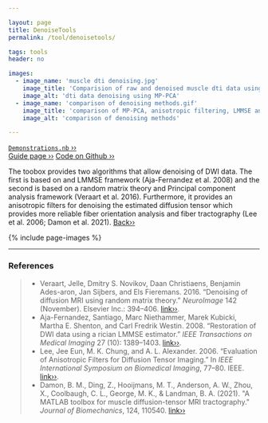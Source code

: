```yaml
---

layout: page
title: DenoiseTools
permalink: /tool/denoisetools/

tags: tools
header: no

images:
  - image_name: 'muscle dti denoising.jpg'
    image_title: 'Comparision of raw and denoised muscle dti data using principal component analysis.'
    image_alt: 'dti data denoising using MP-PCA'  
  - image_name: 'comparison of denoising methods.gif'
    image_title: 'comparison of MP-PCA, anisotropic filtering, LMMSE and patch2self.'
    image_alt: 'comparison of denoising methods'  

---
```


[`Demonstrations.nb` ››](/doc/demo/) <br>
[Guide page ››](/assets/htmldoc/html/guide/{{page.title}})
[Code on Github ››](https://github.com/mfroeling/QMRITools/blob/master/QMRITools/Kernel/DenoiseTools.wl)

The toobox provides two algorithms that allow denoising of DWI data. The
first is based on and LMMSE framework (Aja-Fernandez et al. 2008) and
the second is based on a random matrix theory and Principal component
analysis framework (Veraart et al. 2016). Furthermore, it provides an anisotropic filters for denoising the
estimated diffusion tensor which provides more reliable fiber
orientation analysis and fiber tractography (Lee et al. 2006; Damon et al. 2021). [Back››](/tool/)

{% include page-images %}

--------------------------------------------------------------------------

### References

> - Veraart, Jelle, Dmitry S. Novikov, Daan Christiaens, Benjamin Ades-aron,
Jan Sijbers, and Els Fieremans. 2016. “Denoising of diffusion MRI using
random matrix theory.” *NeuroImage* 142 (November). Elsevier Inc.:
394–406. [link››](https://doi.org/10.1016/j.neuroimage.2016.08.016).
> - Aja-Fernandez, Santiago, Marc Niethammer, Marek Kubicki, Martha E.
Shenton, and Carl Fredrik Westin. 2008. “Restoration of DWI data using a
rician LMMSE estimator.” *IEEE Transactions on Medical Imaging* 27 (10):
1389–1403. [link››](https://doi.org/10.1109/TMI.2008.920609).
> - Lee, Jee Eun, M. K. Chung, and A. L. Alexander. 2006. “Evaluation of
Anisotropic Filters for Diffusion Tensor Imaging.” In *IEEE International
Symposium on Biomedical Imaging*, 77–80. IEEE. [link››](https://doi.org/10.1109/ISBI.2006.1624856).
> - Damon, B. M., Ding, Z., Hooijmans, M. T., Anderson, A. W., Zhou, X.,
Coolbaugh, C. L., George, M. K., & Landman, B. A. (2021). "A MATLAB toolbox for muscle
diffusion-tensor MRI tractography." *Journal of Biomechanics*, 124, 110540. [link››](https://doi.org/10.1016/j.jbiomech.2021.110540)
